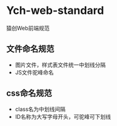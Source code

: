 # Ych-web-standard
猿创Web前端规范

## 文件命名规范
* 图片文件，样式表文件统一中划线分隔
* JS文件驼峰命名

## css命名规范
* class名为中划线间隔
* ID名称为大写字母开头，可驼峰可下划线
